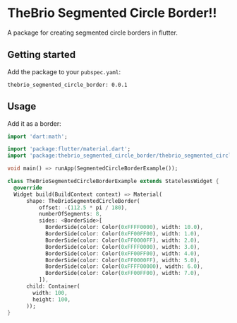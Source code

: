 <!-- 
This README describes the package. If you publish this package to pub.dev,
this README's contents appear on the landing page for your package.

For information about how to write a good package README, see the guide for
[writing package pages](https://dart.dev/guides/libraries/writing-package-pages). 

For general information about developing packages, see the Dart guide for
[creating packages](https://dart.dev/guides/libraries/create-library-packages)
and the Flutter guide for
[developing packages and plugins](https://flutter.dev/developing-packages). 
-->

# TheBrio Segmented Circle Border!!
A package for creating segmented circle borders in flutter.

## Getting started
Add the package to your ```pubspec.yaml```:

```thebrio_segmented_circle_border: 0.0.1```

## Usage

Add it as a border:
```dart
import 'dart:math';

import 'package:flutter/material.dart';
import 'package:thebrio_segmented_circle_border/thebrio_segmented_circle_border.dart';

void main() => runApp(SegmentedCircleBorderExample());

class TheBrioSegmentedCircleBorderExample extends StatelessWidget {
  @override
  Widget build(BuildContext context) => Material(
      shape: TheBrioSegmentedCircleBorder(
          offset: -(112.5 * pi / 180),
          numberOfSegments: 8,
          sides: <BorderSide>[
            BorderSide(color: Color(0xFFFF0000), width: 10.0),
            BorderSide(color: Color(0xFF00FF00), width: 1.0),
            BorderSide(color: Color(0xFF0000FF), width: 2.0),
            BorderSide(color: Color(0xFFFF0000), width: 3.0),
            BorderSide(color: Color(0xFF00FF00), width: 4.0),
            BorderSide(color: Color(0xFF0000FF), width: 5.0),
            BorderSide(color: Color(0xFFFF00000), width: 6.0),
            BorderSide(color: Color(0xFF00FF00), width: 7.0),
          ]),
      child: Container(
        width: 100,
        height: 100,
      ));
}
```